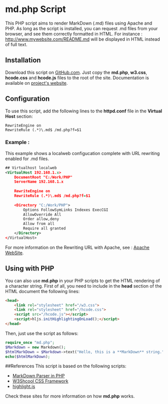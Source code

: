 # md.php Script
This PHP script aims to render MarkDown (.md) files using Apache and PHP. As long as the script is installed, you can request .md files from your browser, and see them correctly formatted in HTML. For instance : http://www.mywebsite.com/README.md will be displayed in HTML instead of full text.

## Installation
Download this script on [GitHub.com](https://github.com/vbillet/MarkDown).
Just copy the **md.php**, **w3.css**, **hcode.css** and **hcode.js** files to the root of the site.
Documentation is available on [project's website](https://vbillet.github.io/MarkDown/).
## Configuration
To use this script, add the following lines to the **httpd.conf** file in the **Virtual Host** section:
````    
RewriteEngine on
RewriteRule (.*)\.md$ /md.php?f=$1
````
### Example : 
This example shows a localweb configucation complete with URL rewriting enabled for .md files.
````xml
## Virtualhost localweb
<VirtualHost 192.168.1.x>
	DocumentRoot "C:/Work/PHP"
	ServerName 192.168.1.x
	
	RewriteEngine on
	RewriteRule (.*)\.md$ /md.php?f=$1
	
	<Directory "C:/Work/PHP">
		Options FollowSymLinks Indexes ExecCGI
		AllowOverride All
		Order allow,deny
		Allow from all
		Require all granted
	</Directory>
</VirtualHost>
````
For more information on the Rewriting URL with Apache, see : [Apache WebSite](https://httpd.apache.org/docs/trunk/fr/mod/mod_rewrite.html#rewriterule).
## Using with PHP
You can also use **md.php** in your PHP scripts to get the HTML rendering of a character string.
First of all, you need to include in the **head** section of the HTML document the following lines:
````html
<head>
	<link rel="stylesheet" href="/w3.css">
	<link rel="stylesheet" href="/hcode.css">
	<script src="/hcode.js"></script>
	<script>hljs.initHighlightingOnLoad();</script>
</head>
````
Then, just use the script as follows:
````php
require_once "md.php";
$Markdown = new Markdown();
$htmlMarkDown = $Markdown->text("Hello, this is a **MarkDown** string.");
echo($htmlMarkDown);
````
##References
This script is based on the following scripts:
* [MarkDown Parser in PHP](https://parsedown.org/)
* [W3Shcool CSS Framework](https://www.w3schools.com/w3css/default.asp)
* [highlight.js](https://highlightjs.org/)

Check these sites for more information on how **md.php** works.
